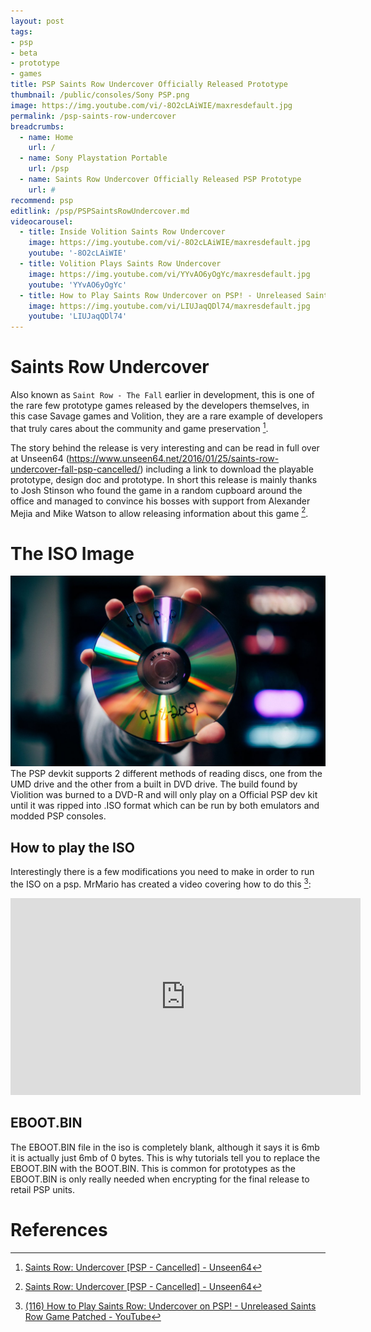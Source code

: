 ```yaml
---
layout: post
tags: 
- psp
- beta
- prototype
- games
title: PSP Saints Row Undercover Officially Released Prototype
thumbnail: /public/consoles/Sony PSP.png
image: https://img.youtube.com/vi/-8O2cLAiWIE/maxresdefault.jpg
permalink: /psp-saints-row-undercover
breadcrumbs:
  - name: Home
    url: /
  - name: Sony Playstation Portable
    url: /psp
  - name: Saints Row Undercover Officially Released PSP Prototype
    url: #
recommend: psp
editlink: /psp/PSPSaintsRowUndercover.md
videocarousel:
  - title: Inside Volition Saints Row Undercover
    image: https://img.youtube.com/vi/-8O2cLAiWIE/maxresdefault.jpg
    youtube: '-8O2cLAiWIE'
  - title: Volition Plays Saints Row Undercover
    image: https://img.youtube.com/vi/YYvAO6yOgYc/maxresdefault.jpg
    youtube: 'YYvAO6yOgYc'
  - title: How to Play Saints Row Undercover on PSP! - Unreleased Saints Row Game Patched
    image: https://img.youtube.com/vi/LIUJaqQDl74/maxresdefault.jpg
    youtube: 'LIUJaqQDl74'
---
```

# Saints Row Undercover
Also known as `Saint Row - The Fall` earlier in development, this is one of the rare few prototype games released by the developers themselves, in this case Savage games and Volition, they are a rare example of developers that truly cares about the community and game preservation [^1].

The story behind the release is very interesting and can be read in full over at Unseen64 (https://www.unseen64.net/2016/01/25/saints-row-undercover-fall-psp-cancelled/) including a link to download the playable prototype, design doc and prototype. In short this release is mainly thanks to Josh Stinson who found the game in a random cupboard around the office and managed to convince his bosses with support from Alexander Mejia and Mike Watson to allow releasing information about this game [^1].

# The ISO Image
<img src="/public/images/SaintsRowPSPDVD.jpg" />
The PSP devkit supports 2 different methods of reading discs, one from the UMD drive and the other from a built in DVD drive. The build found by Violition was burned to a DVD-R and will only play on a Official PSP dev kit until it was ripped into .ISO format which can be run by both emulators and modded PSP consoles.


## How to play the ISO
Interestingly there is a few modifications you need to make in order to run the ISO on a psp. MrMario has created a video covering how to do this [^2]:
<iframe width="560" height="315" src="https://www.youtube.com/embed/LIUJaqQDl74" frameborder="0" allow="accelerometer; autoplay; encrypted-media; gyroscope; picture-in-picture" allowfullscreen></iframe>

## EBOOT.BIN
The EBOOT.BIN file in the iso is completely blank, although it says it is 6mb it is actually just 6mb of 0 bytes. This is why tutorials tell you to replace the EBOOT.BIN with the BOOT.BIN. 
This is common for prototypes as the EBOOT.BIN is only really needed when encrypting for the final release to retail PSP units.


# References
[^1]: [Saints Row: Undercover [PSP - Cancelled] - Unseen64](https://www.unseen64.net/2016/01/25/saints-row-undercover-fall-psp-cancelled/)
[^2]: [(116) How to Play Saints Row: Undercover on PSP! - Unreleased Saints Row Game Patched - YouTube](https://www.youtube.com/watch?v=LIUJaqQDl74)
